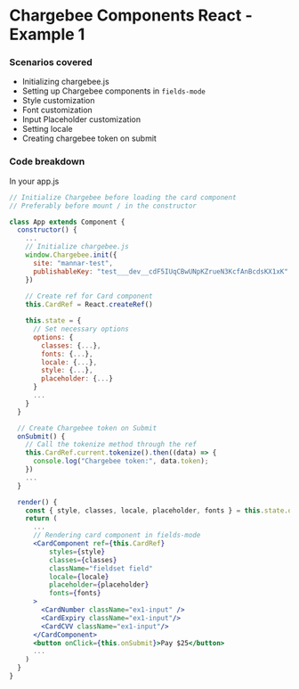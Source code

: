 # Chargebee Components React - Example 1 
### Scenarios covered
  * Initializing chargebee.js
  * Setting up Chargebee components in `fields-mode`
  * Style customization
  * Font customization
  * Input Placeholder customization
  * Setting locale
  * Creating chargebee token on submit

### Code breakdown
In your app.js
```jsx
// Initialize Chargebee before loading the card component
// Preferably before mount / in the constructor

class App extends Component {
  constructor() {
    ...
    // Initialize chargebee.js
    window.Chargebee.init({
      site: "mannar-test",
      publishableKey: "test___dev__cdF5IUqCBwUNpKZrueN3KcfAnBcdsKX1xK"
    })
    
    // Create ref for Card component
    this.CardRef = React.createRef()

    this.state = {
      // Set necessary options
      options: {
        classes: {...},
        fonts: {...},
        locale: {...},
        style: {...},
        placeholder: {...}
      }
      ...
    }
  }

  // Create Chargebee token on Submit
  onSubmit() {
    // Call the tokenize method through the ref
    this.CardRef.current.tokenize().then((data) => {
      console.log("Chargebee token:", data.token);
    })
    ...
  }

  render() {
    const { style, classes, locale, placeholder, fonts } = this.state.options;
    return (
      ...
      // Rendering card component in fields-mode
      <CardComponent ref={this.CardRef} 
          styles={style} 
          classes={classes} 
          className="fieldset field"
          locale={locale}
          placeholder={placeholder}
          fonts={fonts}
      >
        <CardNumber className="ex1-input" />
        <CardExpiry className="ex1-input"/>
        <CardCVV className="ex1-input"/>
      </CardComponent>
      <button onClick={this.onSubmit}>Pay $25</button>
      ...
    )
  }
}

```